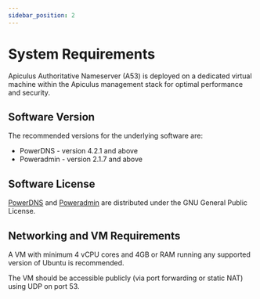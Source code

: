 ```yaml
---
sidebar_position: 2
---
```

# System Requirements
Apiculus Authoritative Nameserver (A53) is deployed on a dedicated virtual machine within the Apiculus management stack for optimal performance and security.
## Software Version

The recommended versions for the underlying software are:

- PowerDNS - version 4.2.1 and above
- Poweradmin - version 2.1.7 and above
## Software License
[PowerDNS](https://doc.powerdns.com/authoritative/common/license.html) and [Poweradmin](https://poweradmin.org/)  are distributed under the GNU General Public License.

## Networking and VM Requirements
A VM with minimum 4 vCPU cores and 4GB or RAM running any supported version of Ubuntu is recommended.

The VM should be accessible publicly (via port forwarding or static NAT) using UDP on port 53.




